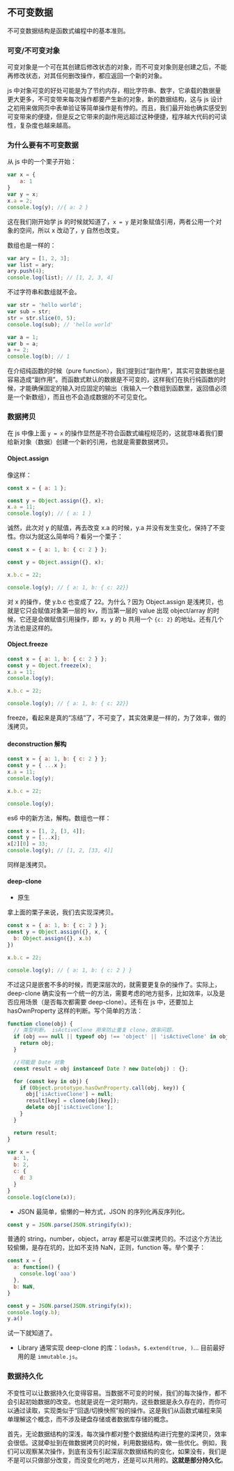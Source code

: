 ## 不可变数据
不可变数据结构是函数式编程中的基本准则。

### 可变/不可变对象

可变对象是一个可在其创建后修改状态的对象，而不可变对象则是创建之后，不能再修改状态，对其任何删改操作，都应返回一个新的对象。

js 中对象可变的好处可能是为了节约内存，相比字符串、数字，它承载的数据量更大更多，不可变带来每次操作都要产生新的对象，新的数据结构，这与 js 设计之初用来做网页中表单验证等简单操作是有悖的。而且，我们最开始也确实感受到可变带来的便捷，但是反之它带来的副作用远超过这种便捷，程序越大代码的可读性，复杂度也越来越高。

### 为什么要有不可变数据
从 js 中的一个栗子开始：
```js
var x = {
    a: 1
}
var y = x;
x.a = 2;
console.log(y); //{ a: 2 }
```
这在我们刚开始学 js 的时候就知道了，`x = y` 是对象赋值引用，两者公用一个对象的空间，所以 x 改动了，y 自然也改变。

数组也是一样的：
```js
var ary = [1, 2, 3];
var list = ary;
ary.push(4);
console.log(list); // [1, 2, 3, 4]
```
不过字符串和数组就不会。
```js
var str = 'hello world';
var sub = str;
str = str.slice(0, 5);
console.log(sub); // 'hello world'

var a = 1;
var b = a;
a += 2;
console.log(b); // 1
```

在介绍纯函数的时候（pure function），我们提到过“副作用”，其实可变数据也是容易造成“副作用”。而函数式默认的数据是不可变的，这样我们在执行纯函数的时候，才能确保固定的输入对应固定的输出（我输入一个数组到函数里，返回值必须是一个新数组），而且也不会造成数据的不可见变化。

### 数据拷贝

在 js 中像上面 `y = x` 的操作显然是不符合函数式编程规范的，这就意味着我们要给新对象（数据）创建一个新的引用，也就是需要数据拷贝。

#### Object.assign
像这样：
```js
const x = { a: 1 };

const y = Object.assign({}, x);
x.a = 11;
console.log(y); // { a: 1 }
```
诚然，此次对 y 的赋值，再去改变 x.a 的时候，y.a 并没有发生变化，保持了不变性。你以为就这么简单吗？看另一个栗子：

```js
const x = { a: 1, b: { c: 2 } };

const y = Object.assign({}, x);

x.b.c = 22;

console.log(y); // { a: 1, b: { c: 22}}
```
对 x 的操作，使 y.b.c 也变成了 22。为什么？因为 Object.assign 是浅拷贝，也就是它只会赋值对象第一层的 kv，而当第一层的 value 出现 object/array 的时候，它还是会做赋值引用操作，即 x，y 的 b 共用一个 `{c: 2}` 的地址。还有几个方法也是这样的。

#### Object.freeze
 ```js
const x = { a: 1, b: { c: 2 } };
const y = Object.freeze(x);
x.a = 11;
console.log(y);

x.b.c = 22;

console.log(y); // { a: 1, b: { c: 22}}
 ```
freeze，看起来是真的“冻结”了，不可变了，其实效果是一样的，为了效率，做的浅拷贝。

#### deconstruction 解构
```js
const x = { a: 1, b: { c: 2 } };
const y = { ...x };
x.a = 11;
console.log(y);

x.b.c = 22;

console.log(y);
```
es6 中的新方法，解构。数组也一样：

```js
const x = [1, 2, [3, 4]];
const y = [...x];
x[2][0] = 33;
console.log(y); // [1, 2, [33, 4]]
```
同样是浅拷贝。

#### deep-clone
- 原生

拿上面的栗子来说，我们去实现深拷贝。
```js
const x = { a: 1, b: { c: 2 } };
const y = Object.assign({}, x, {
  b: Object.assign({}, x.b)
})

x.b.c = 22;

console.log(y); // { a: 1, b: { c: 2 } }
```

不过这只是嵌套不多的时候，而更深层次的，就需要更复杂的操作了。实际上，deep-clone 确实没有一个统一的方法，需要考虑的地方挺多，比如效率，以及是否应用场景（是否每次都需要 deep-clone）。还有在 js 中，还要加上 hasOwnProperty 这样的判断。写个简单的方法：
```js
function clone(obj) {
  // 类型判断。 isActiveClone 用来防止重复 clone，效率问题。
  if (obj === null || typeof obj !== 'object' || 'isActiveClone' in obj) {
    return obj;
  }

  //可能是 Date 对象
  const result = obj instanceof Date ? new Date(obj) : {};

  for (const key in obj) {
    if (Object.prototype.hasOwnProperty.call(obj, key)) {
      obj['isActiveClone'] = null;
      result[key] = clone(obj[key]);
      delete obj['isActiveClone'];
    }
  }

  return result;
}

var x = {
  a: 1,
  b: 2,
  c: {
    d: 3
  }
}
console.log(clone(x));
```

- JSON
最简单，偷懒的一种方式，JSON 的序列化再反序列化。
```js
const y = JSON.parse(JSON.stringify(x));
```
普通的 string，number，object，array 都是可以做深拷贝的。不过这个方法比较偷懒，是存在坑的，比如不支持 NaN，正则，function 等。举个栗子：
```js
const x = {
  a: function() {
    console.log('aaa')
  },
  b: NaN,
}

const y = JSON.parse(JSON.stringify(x));
console.log(y.b);
y.a()

```
试一下就知道了。

- Library
通常实现 deep-clone 的库：`lodash`，`$.extend(true, )`... 目前最好用的是 `immutable.js`。




### 数据持久化

不变性可以让数据持久化变得容易。当数据不可变的时候，我们的每次操作，都不会引起初始数据的改变。也就是说在一定时期内，这些数据是永久存在的，而你可以通过读取，实现类似于“回退/切换快照”般的操作。这是我们从函数式编程来简单理解这个概念，而不涉及硬盘存储或者数据库存储的概念。

首先，无论数据结构的深浅，每次操作都对整个数据结构进行完整的深拷贝，效率会很低。这就牵扯到在做数据拷贝的时候，利用数据结构，做一些优化。例如，我们可以观察某次操作，到底有没有引起深层次数据结构的变化，如果没有，我们是不是可以只做部分改变，而没变化的地方，还是可以共用的。**这就是部分持久化**。
